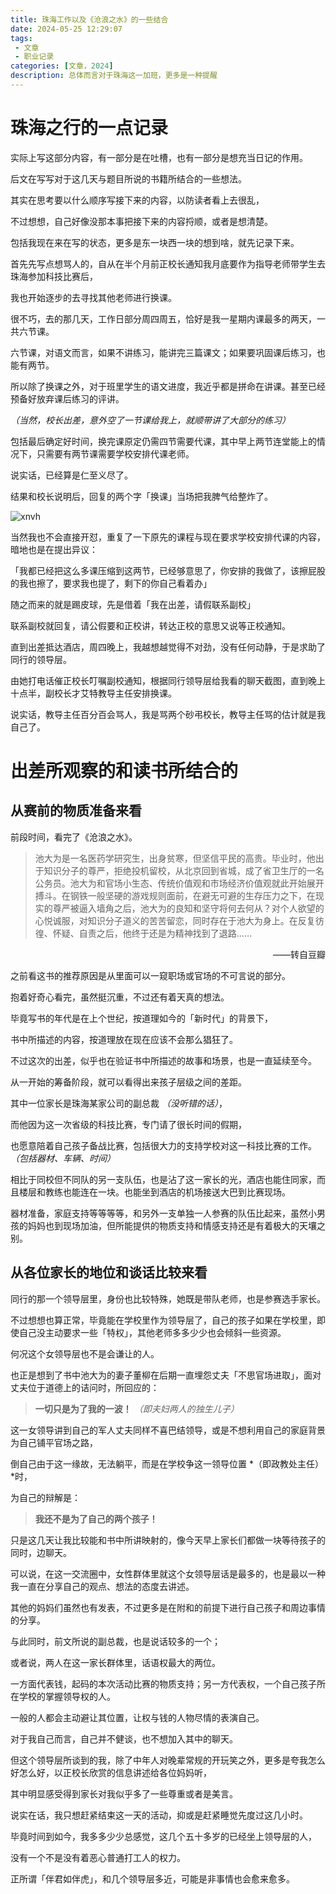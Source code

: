 ```yaml
---
title: 珠海工作以及《沧浪之水》的一些结合
date: 2024-05-25 12:29:07
tags:
 - 文章
 - 职业记录
categories: [文章，2024]
description: 总体而言对于珠海这一加班，更多是一种提醒
---
```


# 珠海之行的一点记录

实际上写这部分内容，有一部分是在吐槽，也有一部分是想充当日记的作用。

后文在写写对于这几天与题目所说的书籍所结合的一些想法。

其实在思考要以什么顺序写接下来的内容，以防读者看上去很乱，

不过想想，自己好像没那本事把接下来的内容捋顺，或者是想清楚。

包括我现在来在写的状态，更多是东一块西一块的想到啥，就先记录下来。

首先先写点想骂人的，自从在半个月前正校长通知我月底要作为指导老师带学生去珠海参加科技比赛后，

我也开始逐步的去寻找其他老师进行换课。

很不巧，去的那几天，工作日部分周四周五，恰好是我一星期内课最多的两天，一共六节课。

六节课，对语文而言，如果不讲练习，能讲完三篇课文；如果要巩固课后练习，也能有两节。

所以除了换课之外，对于班里学生的语文进度，我近乎都是拼命在讲课。甚至已经预备好放弃课后练习的评讲。

*（当然，校长出差，意外空了一节课给我上，就顺带讲了大部分的练习）*

包括最后确定好时间，换完课原定仍需四节需要代课，其中早上两节连堂能上的情况下，只需要有两节课需要学校安排代课老师。

说实话，已经算是仁至义尽了。

结果和校长说明后，回复的两个字「换课」当场把我脾气给整炸了。

![xnvh](images/xnvh.jpg)

当然我也不会直接开怼，重复了一下原先的课程与现在要求学校安排代课的内容，暗地也是在提出异议：

「我都已经把这么多课压缩到这两节，已经够意思了，你安排的我做了，该擦屁股的我也擦了，要求我也提了，剩下的你自己看着办」

随之而来的就是踢皮球，先是借着「我在出差，请假联系副校」

联系副校就回复，请公假要和正校讲，转达正校的意思又说等正校通知。

直到出差抵达酒店，周四晚上，我越想越觉得不对劲，没有任何动静，于是求助了同行的领导层。

由她打电话催正校长叮嘱副校通知，根据同行领导层给我看的聊天截图，直到晚上十点半，副校长才艾特教导主任安排换课。

说实话，教导主任百分百会骂人，我是骂两个砂弔校长，教导主任骂的估计就是我自己了。

# 出差所观察的和读书所结合的

## 从赛前的物质准备来看

前段时间，看完了《沧浪之水》。

> 池大为是一名医药学研究生，出身贫寒，但坚信平民的高贵。毕业时，他出于知识分子的尊严，拒绝投机留校，从北京回到省城，成了省卫生厅的一名公务员。池大为和官场小生态、传统价值观和市场经济价值观就此开始展开搏斗。在钢铁一般坚硬的游戏规则面前，在避无可避的生存压力之下，在现实的尊严被逼入墙角之后，池大为的良知和坚守将何去何从？对个人欲望的心悦诚服，对知识分子道义的苦苦留恋，同时存在于池大为身上。在反复彷徨、怀疑、自责之后，他终于还是为精神找到了退路……
<p align="right">——转自豆瓣</p>

之前看这书的推荐原因是从里面可以一窥职场或官场的不可言说的部分。

抱着好奇心看完，虽然挺沉重，不过还有着天真的想法。

毕竟写书的年代是在上个世纪，按道理如今的「新时代」的背景下，

书中所描述的内容，按道理放在现在应该不会那么猖狂了。

不过这次的出差，似乎也在验证书中所描述的故事和场景，也是一直延续至今。

从一开始的筹备阶段，就可以看得出来孩子层级之间的差距。

其中一位家长是珠海某家公司的副总裁 *（没听错的话）*，

而他因为这一次省级的科技比赛，专门请了很长时间的假期，

也愿意陪着自己孩子备战比赛，包括很大力的支持学校对这一科技比赛的工作。 *（包括器材、车辆、时间）*

相比于同校但不同队的另一支队伍，也是沾了这一家长的光，酒店也能住同家，而且楼层和教练也能连在一块。也能坐到酒店的机场接送大巴到比赛现场。

器材准备，家庭支持等等等等，和另外一支单独一人参赛的队伍比起来，虽然小男孩的妈妈也到现场加油，但所能提供的物质支持和情感支持还是有着极大的天壤之别。

## 从各位家长的地位和谈话比较来看

同行的那一个领导层里，身份也比较特殊，她既是带队老师，也是参赛选手家长。

不过想想也算正常，毕竟能在学校里作为领导层了，自己的孩子如果在学校里，即使自己没主动要求一些「特权」，其他老师多多少少也会倾斜一些资源。

何况这个女领导层也不是会谦让的人。

也正是想到了书中池大为的妻子董柳在后期一直埋怨丈夫「不思官场进取」，面对丈夫位于道德上的诘问时，所回应的：

> **一切只是为了我的一波！** *（即夫妇两人的独生儿子）*

这一女领导讲到自己的军人丈夫同样不喜巴结领导，或是不想利用自己的家庭背景为自己铺平官场之路，

倒自己由于这一缘故，无法躺平，而是在学校争这一领导位置 *（即政教处主任）*时，

为自己的辩解是：

> **我还不是为了自己的两个孩子！**

只是这几天让我比较能和书中所讲映射的，像今天早上家长们都做一块等待孩子的同时，边聊天。

可以说，在这一交流圈中，女性群体里就这个女领导层话是最多的，也是最以一种我一直在分享自己的观点、想法的态度去讲述。

其他的妈妈们虽然也有发表，不过更多是在附和的前提下进行自己孩子和周边事情的分享。

与此同时，前文所说的副总裁，也是说话较多的一个；

或者说，两人在这一家长群体里，话语权最大的两位。

一方面代表钱，起码的本次活动比赛的物质支持；另一方代表权，一个自己孩子所在学校的掌握领导权的人。

一般的人都会主动避让其位置，让权与钱的人物尽情的表演自己。

对于我自己而言，自己并不健谈，也不想加入其中的聊天。

但这个领导层所谈到的我，除了中年人对晚辈常规的开玩笑之外，更多是夸我怎么好怎么好，以正校长欣赏的信息讲述给各位妈妈听，

其中明显感受得到家长对我似乎多了一些尊重或者是美言。

说实在话，我只想赶紧结束这一天的活动，抑或是赶紧睡觉先度过这几小时。

毕竟时间到如今，我多多少少总感觉，这几个五十多岁的已经坐上领导层的人，

没有一个不是没有着恶心普通打工人的权力。

正所谓「伴君如伴虎」，和几个领导层多近，可能是非事情也会愈来愈多。